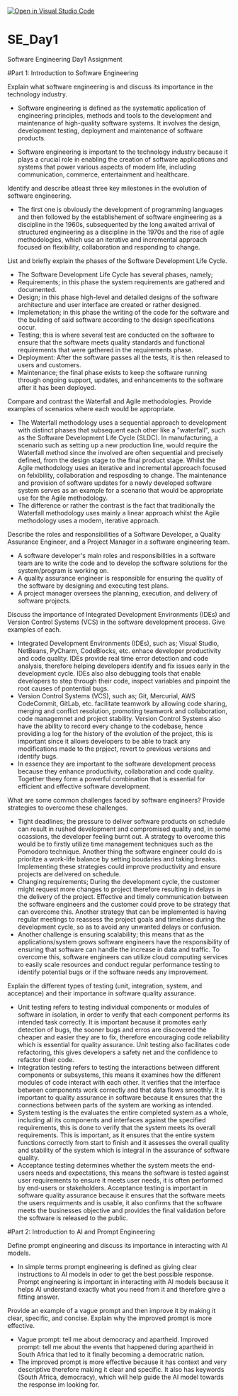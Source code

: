 [![Open in Visual Studio Code](https://classroom.github.com/assets/open-in-vscode-2e0aaae1b6195c2367325f4f02e2d04e9abb55f0b24a779b69b11b9e10269abc.svg)](https://classroom.github.com/online_ide?assignment_repo_id=18500544&assignment_repo_type=AssignmentRepo)
# SE_Day1
Software Engineering Day1 Assignment

#Part 1: Introduction to Software Engineering

Explain what software engineering is and discuss its importance in the technology industry.
- Software engineering is defined as the systematic application of engineering principles, methods and tools to the development and maintenance of high-quality software systems. It involves the design, development testing, deployment and maintenance of software products.

- Software engineering is important to the technology industry because it plays a crucial role in enabling the creation of software applications and systems that power various aspects of modern life, including communication, commerce, entertainment and healthcare.


Identify and describe atleast three key milestones in the evolution of software engineering.
- The first one is obviously the development of programming languages and then followed by the establishement of software engineering as a discipline in the 1960s, subsequented by the long awaited arrival of structured engineering as a discipline in the 1970s and the rise of agile methodologies, which use an iterative and incremental approach focused on flexibility, collaboration and responding to change. 


List and briefly explain the phases of the Software Development Life Cycle.
- The Software Development Life Cycle has several phases, namely;
- Requirements; in this phase the system requirements are gathered and documented.
- Design; in this phase high-level and detailed designs of the software architecture and user interface are created or rather designed.
- Implemetation; in this phase the writing of the code for the software and the building of said software according to the design specifications occur.
- Testing; this is where several test are conducted on the software to ensure that the software meets quality standards and functional requirements that were gathered in the requirements phase.
- Deployment: After the software passes all the tests, it is then released to  users and customers.
- Maintenance; the final phase exists to keep the software running through ongoing support, updates, and enhancements to the software after it has been deployed. 

Compare and contrast the Waterfall and Agile methodologies. Provide examples of scenarios where each would be appropriate.
- The Waterfall methodology uses a sequential approach to development with distinct phases that subsequent each other like a "waterfall", such as the Software Development Life Cycle (SLDC). In manufacturing, a scenario such as setting up a new production line, would require the Waterfall method since the involved are often sequential and precisely defined, from the design stage to the final product stage. Whilst the Agile methodology uses an iterative and incremental approach focused on felxibility, collaboration and resposding to change. The maintenance and provision of software updates for a newly developed software system serves as an example for a scenario that would be appropriate use for the Agile methodology.
- The difference or rather the contrast is the fact that traditionally the Waterfall methodology uses mainly a linear approach whilst the Agile methodology uses a modern, iterative approach.

Describe the roles and responsibilities of a Software Developer, a Quality Assurance Engineer, and a Project Manager in a software engineering team.
- A software developer's main roles and responsibilities in a software team are to write the code and to develop the software solutions for the system/program is working on. 
- A quality assurance engineer is responsible for ensuring the quality of the software by designing and executing test plans.
- A project manager oversees the planning, execution, and delivery of software projects.
  

Discuss the importance of Integrated Development Environments (IDEs) and Version Control Systems (VCS) in the software development process. Give examples of each.
- Integrated Development Environments (IDEs), such as; Visual Studio, NetBeans, PyCharm, CodeBlocks, etc. enhace developer productivity and code quality. IDEs provide real time error detection and code analysis, therefore helping developers identify and fix issues early in the development cycle. IDEs also also debugging tools that enable developers to step through their code, inspect variables and pinpoint the root causes of pontential bugs.
-  Version Control Systems (VCS), such as; Git, Mercurial, AWS CodeCommit, GitLab, etc. facilitate teamwork by allowing code sharing, merging and conflict resolution, promoting teamwork and collaboration, code managemnet  and project stability. Version Control Systems also have the ability to record every change to the codebase, hence providing a log for the history of the evolution of the project, this is important since it allows developers to be able to track any modifications made to the prpject, revert to previous versions and identify bugs.
- In essence they are important to the software development process because they enhance productivity, collaboration and code quality. Together theey form a powerful combination that is essential for efficient and effective software development.


What are some common challenges faced by software engineers? Provide strategies to overcome these challenges.
- Tight deadlines; the pressure to deliver software products on schedule can result in rushed development and compromised quality and, in some ocassions, the developer feeling burnt out. A strategy to overcome this would be to firstly utilize time management techniques such as the Pomodoro technique. Another thing the software engineer could do is prioritze a work-life balance by setting boudaries and taking breaks. Implementing these strategies could improve productivity and ensure projects are delivered on schedule.
- Changing requirements; During the development cycle, the customer might request more changes to project therefore resulting in delays in the delivery of the project. Effective and timely communication between the software engineers and the customer could prove to be strategy that can overcome this. Another strategy that can be implemented is having regular meetings to reassess the project goals and timelines during the development cycle, so as to avoid any unwanted delays or confusion.
- Another challenge is ensuring scalability; this means that as the applications/system grows software engineers have the responsibility of ensuring that software can handle the increase in data and traffic. To overcome this, software engineers can utilize cloud computing services to easily scale resources and conduct regular performance testing to identify potential bugs or if the software needs any improvement. 


Explain the different types of testing (unit, integration, system, and acceptance) and their importance in software quality assurance.
- Unit testing refers to testing individual components or modules of software in isolation, in order to verify that each component performs its intended task correctly. It is important because it promotes early detection of bugs, the sooner bugs and erros are discovered the cheaper and easier they are to fix, therefore encouraging code reliability which is essential for quality assurance. Unit testing also facilitates code refactoring, this gives developers a safety net and the confidence to refactor their code.
- Integration testing refers to testing the interactions between different components or subsystems, this means it examines how the different modules of code interact with each other. It verifies that the interface between components work correctly and that data flows smoothly. It is important to quality assurance in software because it ensures that the connections between parts of the system are working as intended.
- System testing is the evaluates the entire completed system as a whole, including all its components and interfaces against the specified requirements, this is done to verify that the system meets its overall requirements. This is important, as it ensures that the entire system functions correctly from start to finish and it assesses the overall quality and stability of the system which is integral in the assurance of software quality.
- Acceptance testing determines whether the system meets the end-users needs and expectations, this means the software is tested against user requirements to ensure it meets user needs, it is often performed by end-users or stakeholders. Acceptance testing is important in software quality assurance because it ensures that the software meets the users requirments and is usable, it also confirms that the software meets the businesses objective and provides the final validation before the software is released to the public.

#Part 2: Introduction to AI and Prompt Engineering

Define prompt engineering and discuss its importance in interacting with AI models.
- In simple terms prompt engineering is defined as giving clear instructions to AI models in oder to get the best possible response. Prompt engineering is important in interacting with AI models because it helps AI understand exactly what you need from it and therefore give a fitting answer.

Provide an example of a vague prompt and then improve it by making it clear, specific, and concise. Explain why the improved prompt is more effective.
- Vague prompt: tell me about democracy and apartheid. Improved prompt: tell me about the events that happened during apartheid in South Africa that led to it finally becoming a democratric nation.
- The improved prompt is more effective because it has context and very descriptive therefore making it clear and specific. It also has keywords (South Africa, democracy), which will help guide the AI model towards the response im looking for.
